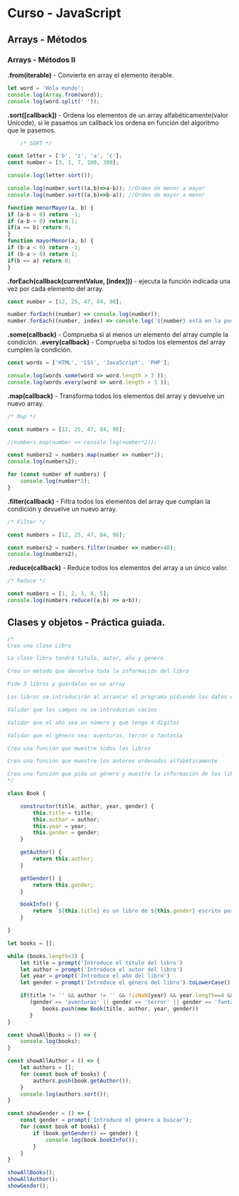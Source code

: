 # Curso - JavaScript



## Arrays - Métodos

### Arrays - Métodos II

**.from(iterable)** - Convierte en array el elemento iterable.

```javascript
let word = 'Hola mundo';
console.log(Array.from(word));
console.log(word.split(' ')); 
```



**.sort([callback])** - Ordena los elementos de un array alfabéticamente(valor Unicode), si le pasamos un callback los ordena en función del algoritmo que le pasemos.

```javascript
	/* SORT */

const letter = ['b', 'z', 'a', 'c'];
const number = [3, 1, 7, 100, 300];

console.log(letter.sort());

console.log(number.sort((a,b)=>a-b)); //Orden de menor a mayor
console.log(number.sort((a,b)=>b-a)); //Orden de mayor a menor

function menorMayor(a, b) {
if (a-b < 0) return -1;
if (a-b > 0) return 1;
if(a == b) return 0;
}
function mayorMenor(a, b) {
if (b-a < 0) return -1;
if (b-a > 0) return 1;
if(b == a) return 0;
}
```



**.forEach(callback(currentValue, [index]))** - ejecuta la función indicada una vez por cada elemento del array.

```javascript
const number = [12, 25, 47, 84, 98];

number.forEach((number) => console.log(number));
number.forEach((number, index) => console.log(`${number} está en la posición ${index}`));
```



**.some(callback)** - Comprueba si al menos un elemento del array cumple la condición.
**.every(callback)** - Comprueba si todos los elementos del array cumplen la condición.

```javascript
const words = ['HTML', 'CSS', 'JavaScript', 'PHP'];

console.log(words.some(word => word.length > 3 ));
console.log(words.every(word => word.length > 3 ));
```



**.map(callback)** - Transforma todos los elementos del array y devuelve un nuevo array.

```javascript
/* Map */

const numbers = [12, 25, 47, 84, 98];

//numbers.map(number => console.log(number*2));

const numbers2 = numbers.map(number => number*2);
console.log(numbers2);

for (const number of numbers) {
	console.log(number*2);
}
```



**.filter(callback)** - Filtra todos los elementos del array que cumplan la condición y devuelve un nuevo array.

```javascript
/* Filter */

const numbers = [12, 25, 47, 84, 98];

const numbers2 = numbers.filter(number => number>40);
console.log(numbers2);
```



**.reduce(callback)** - Reduce todos los elementos del array a un único valor.

```javascript
/* Reduce */

const numbers = [1, 2, 3, 4, 5];
console.log(numbers.reduce((a,b) => a+b));
```



## Clases y objetos - Práctica guiada.

```javascript
/* 
Crea una clase Libro

La clase libro tendrá título, autor, año y género.

Crea un método que devuelva toda la información del libro

Pide 3 libros y guárdalos en un array

Los libros se introducirán al arrancar el programa pidiendo los datos con prompt.

Validar que los campos no se introduzcan vacíos

Validar que el año sea un número y que tenga 4 dígitos

Validar que el género sea: aventuras, terror o fantasía

Crea una función que muestre todos los libros

Crea una función que muestre los autores ordenados alfabéticamente

Crea una función que pida un género y muestre la información de los libros que pertenezcan a ese género usando un el método que devuelve la información
*/

class Book {

​    constructor(title, author, year, gender) {
​        this.title = title;
​        this.author = author;
​        this.year = year;
​        this.gender = gender;
​    }

​    getAuthor() {
​        return this.author;
​    }

​    getGender() {
​        return this.gender;
​    } 

​    bookInfo() {
​        return `${this.title} es un libro de ${this.gender} escrito por ${this.author} en el año ${this.year}`
​    }

}

let books = [];

while (books.length<3) {
​    let title = prompt('Introduce el título del libro')
​    let author = prompt('Introduce el autor del libro')
​    let year = prompt('Introduce el año del libro')
​    let gender = prompt('Introduce el género del libro').toLowerCase()

​    if(title != '' && author != '' && !isNaN(year) && year.length==4 &&
​       (gender == 'aventuras' || gender == 'terror' || gender == 'fantasía')){
​           books.push(new Book(title, author, year, gender))
​       }
}

const showAllBooks = () => {
​    console.log(books);
}

const showAllAuthor = () => {
​    let authors = [];
​    for (const book of books) {
​        authors.push(book.getAuthor());
​    }
​    console.log(authors.sort());
}

const showGender = () => {
​    const gender = prompt('Introduce el género a buscar');
​    for (const book of books) {
​        if (book.getGender() == gender) {
​            console.log(book.bookInfo());
​        }
​    }
}

showAllBooks();
showAllAuthor();
showGender();
```


